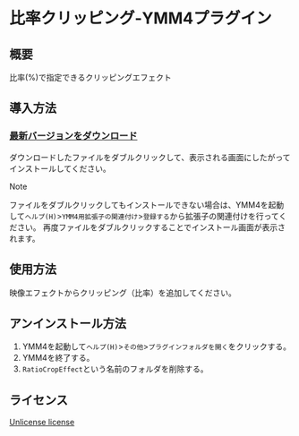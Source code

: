 # 比率クリッピング-YMM4プラグイン

## 概要
比率(%)で指定できるクリッピングエフェクト

## 導入方法
### [最新バージョンをダウンロード](https://github.com/tetra-te/RatioCropEffect/releases/latest)
ダウンロードしたファイルをダブルクリックして、表示される画面にしたがってインストールしてください。
> [!NOTE]
> ファイルをダブルクリックしてもインストールできない場合は、YMM4を起動して`ヘルプ(H)`>`YMM4用拡張子の関連付け`>`登録する`から拡張子の関連付けを行ってください。
> 再度ファイルをダブルクリックすることでインストール画面が表示されます。

## 使用方法
映像エフェクトからクリッピング（比率）を追加してください。

## アンインストール方法
1. YMM4を起動して`ヘルプ(H)`>`その他`>`プラグインフォルダを開く`をクリックする。
2. YMM4を終了する。
3. `RatioCropEffect`という名前のフォルダを削除する。

## ライセンス
[Unlicense license](./LICENSE)